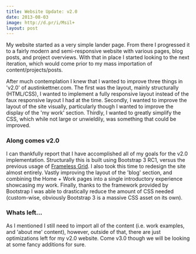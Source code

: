 ```yaml
---
title: Website Update: v2.0
date: 2013-08-03
image: http://d.pr/i/Msil+
layout: post
---
```


My website started as a very simple lander page. From there I progressed it to a fairly modern and semi-responsive website with various pages, blog posts, and project overviews. With that in place I started looking to the next iteration, which would come prior to my mass importation of content/projects/posts.

After much contemplation I knew that I wanted to improve three things in 'v2.0' of austinkettner.com. The first was the layout, mainly structurally (HTML/CSS), I wanted to implement a fully responsive layout instead of the faux responsive layout I had at the time. Secondly, I wanted to improve the layout of the site visually, particularly though I wanted to improve the display of the 'my work' section. Thirdly, I wanted to greatly simplify the CSS, which while not large or unwieldily, was something that could be improved.

### Along comes v2.0
I can thankfully report that I have accomplished all of my goals for the v2.0 implementation. Structurally this is built using Bootstrap 3 RC1, versus the previous usage of [Frameless Grid](http://framelessgrid.com/). I also took this time to redesign the site almost entirely. Vastly improving the layout of the 'blog' section, and combining the Home + Work pages into a single introductory experience showcasing my work. Finally, thanks to the framework provided by Bootstrap I was able to drastically reduce the amount of CSS needed (custom-wise, obviously Bootstrap 3 is a massive CSS asset on its own).

### Whats left…
As I mentioned I still need to import all of the content (i.e. work examples, and 'about me' content), however, outside of that, there are just optimizations left for my v2.0 website. Come v3.0 though we will be looking at some fancy additions for sure.